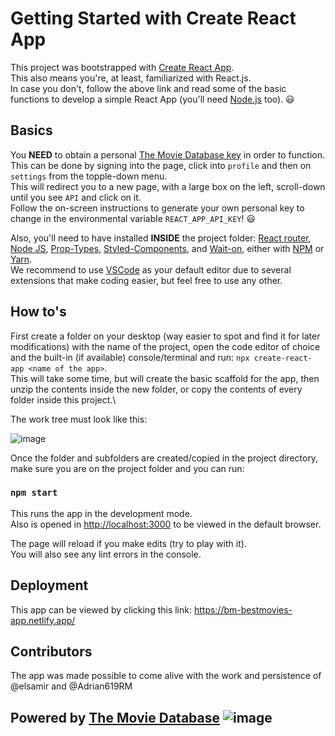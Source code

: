 # Getting Started with Create React App

This project was bootstrapped with [Create React App](https://github.com/facebook/create-react-app).\
This also means you're, at least, familiarized with React.js.\
In case you don't, follow the above link and read some of the basic functions to develop a simple React App (you'll need [Node.js](https://nodejs.org/en/) too). :smiley:

## Basics

You **NEED** to obtain a personal [The Movie Database key](https://www.themoviedb.org/) in order to function.\
This can be done by signing into the page, click into `profile` and then on `settings` from the topple-down menu.\
This will redirect you to a new page, with a large box on the left, scroll-down until you see `API` and click on it.\
Follow the on-screen instructions to generate your own personal key to change in the environmental variable `REACT_APP_API_KEY`! :smiley:

Also, you'll need to have installed **INSIDE** the project folder: [React router](https://reactrouter.com/), [Node JS](https://nodejs.org/en/), [Prop-Types](https://www.npmjs.com/package/prop-types), [Styled-Components](https://styled-components.com/), and [Wait-on](https://www.npmjs.com/package/wait-on), either with [NPM](https://www.npmjs.com/) or [Yarn](https://yarnpkg.com/).\
We recommend to use [VSCode](https://code.visualstudio.com/) as your default editor due to several extensions that make coding easier, but feel free to use any other.

## How to's

First create a folder on your desktop (way easier to spot and find it for later modifications) with the name of the project, open the code editor of choice and the built-in (if available) console/terminal and run: `npx create-react-app <name of the app>`.\
This will take some time, but will create the basic scaffold for the app, then unzip the contents inside the new folder, or copy the contents of every folder inside this project.\

The work tree must look like this:

![image](https://user-images.githubusercontent.com/37989755/144789264-36974eed-6a40-42d7-a29b-b83dda6c9b1c.png)

Once the folder and subfolders are created/copied in the project directory, make sure you are on the project folder and you can run:

### `npm start`

This runs the app in the development mode.\
Also is opened in [http://localhost:3000](http://localhost:3000) to be viewed in the default browser.

The page will reload if you make edits (try to play with it).\
You will also see any lint errors in the console.

## Deployment

This app can be viewed by clicking this link: https://bm-bestmovies-app.netlify.app/

## Contributors

The app was made possible to come alive with the work and persistence of @elsamir and @Adrian619RM

## Powered by [The Movie Database](https://www.themoviedb.org/) ![image](https://user-images.githubusercontent.com/37989755/144807713-29ed5f6c-5dc2-4aef-875e-6eafb2e29ccd.png)

